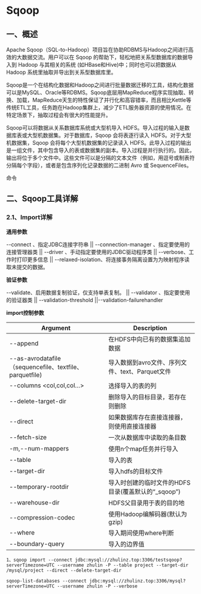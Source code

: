 # Sqoop

## 一、概述

Apache Sqoop（SQL-to-Hadoop）项目旨在协助RDBMS与Hadoop之间进行高效的大数据交流。用户可以在 Sqoop 的帮助下，轻松地把关系型数据库的数据导入到 Hadoop 与其相关的系统 (如HBase和Hive)中；同时也可以把数据从 Hadoop 系统里抽取并导出到关系型数据库里。

Sqoop是一个在结构化数据和Hadoop之间进行批量数据迁移的工具，结构化数据可以是MySQL、Oracle等RDBMS。Sqoop底层用MapReduce程序实现抽取、转换、加载，MapReduce天生的特性保证了并行化和高容错率，而且相比Kettle等传统ETL工具，任务跑在Hadoop集群上，减少了ETL服务器资源的使用情况。在特定场景下，抽取过程会有很大的性能提升。

Sqoop可以将数据从关系数据库系统或大型机导入 HDFS。导入过程的输入是数据库表或大型机数据集。对于数据库，Sqoop 会将表逐行读入 HDFS。对于大型机数据集，Sqoop 会将每个大型机数据集的记录读入 HDFS。此导入过程的输出是一组文件，其中包含导入的表或数据集的副本。导入过程是并行执行的。因此，输出将位于多个文件中。这些文件可以是分隔的文本文件（例如，用逗号或制表符分隔每个字段），或者是包含序列化记录数据的二进制 Avro 或 SequenceFiles。

命令

## 二、Sqoop工具详解

### 2.1、Import详解

**通用参数**

--connect <jdbc-uri>、指定JDBC连接字符串 || --connection-manager <class-name>、指定要使用的连接管理器类 || --driver <class-name>、手动指定要使用的JDBC驱动程序类 || --verbose、工作时打印更多信息 || --relaxed-isolation、将连接事务隔离设置为为映射程序读取未提交的数据。

**验证参数**

--validate、启用数据复制验证，仅支持单表复制。 || --validator <class-name>、指定要使用的验证器类 || --validation-threshold <class-name> ||--validation-failurehandler <class-name>

**import控制参数**

| Argument                                                | Description                                        |
| ------------------------------------------------------- | -------------------------------------------------- |
| --append                                                | 在HDFS中向已有的数据集追加数据                     |
| --as-avrodatafile（sequencefile、textfile、parquetfile) | 导入数据到avro文件、序列文件、text、Parquet文件    |
| --columns <col,col,col…>                                | 选择导入的表的列                                   |
| --delete-target-dir                                     | 删除导入的目标目录，若存在则删除                   |
| --direct                                                | 如果数据库存在直接连接器，则使用直接连接器         |
| --fetch-size <n>                                        | 一次从数据库中读取的条目数                         |
| -m,--num-mappers <n>                                    | 使用n个map任务并行导入                             |
| --table <table-name>                                    | 导入的表                                           |
| --target-dir <dir>                                      | 导入hdfs的目标文件                                 |
| --temporary-rootdir <dir>                               | 导入时创建的临时文件的HDFS目录(覆盖默认的“_sqoop”) |
| --warehouse-dir <dir>                                   | HDFS父目录用于表的目的地                           |
| --compression-codec <c>                                 | 使用Hadoop编解码器(默认为gzip)                     |
| --where <where clause>                                  | 导入期间使用where判断                              |
| --boundary-query                                        | 导入的边界值                                       |

```shell
1、sqoop import --connect jdbc:mysql://zhulinz.top:3306/testsqoop?serverTimezone=UTC --username zhulin -P --table project --target-dir /mysql/project --direct --delete-target-dir
```



```shell
sqoop-list-databases --connect jdbc:mysql://zhulinz.top:3306/mysql?serverTimezone=UTC --username zhulin -P --verbose
```
